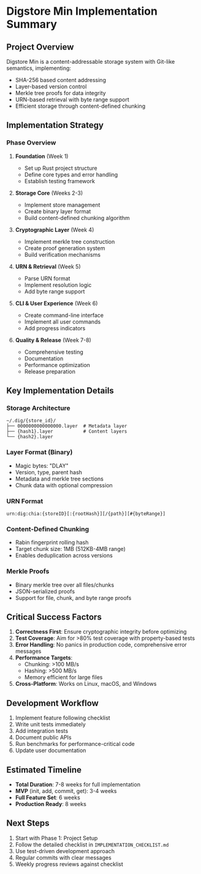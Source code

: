 # Digstore Min Implementation Summary

## Project Overview
Digstore Min is a content-addressable storage system with Git-like semantics, implementing:
- SHA-256 based content addressing
- Layer-based version control
- Merkle tree proofs for data integrity
- URN-based retrieval with byte range support
- Efficient storage through content-defined chunking

## Implementation Strategy

### Phase Overview
1. **Foundation** (Week 1)
   - Set up Rust project structure
   - Define core types and error handling
   - Establish testing framework

2. **Storage Core** (Weeks 2-3)
   - Implement store management
   - Create binary layer format
   - Build content-defined chunking algorithm

3. **Cryptographic Layer** (Week 4)
   - Implement merkle tree construction
   - Create proof generation system
   - Build verification mechanisms

4. **URN & Retrieval** (Week 5)
   - Parse URN format
   - Implement resolution logic
   - Add byte range support

5. **CLI & User Experience** (Week 6)
   - Create command-line interface
   - Implement all user commands
   - Add progress indicators

6. **Quality & Release** (Week 7-8)
   - Comprehensive testing
   - Documentation
   - Performance optimization
   - Release preparation

## Key Implementation Details

### Storage Architecture
```
~/.dig/{store_id}/
├── 0000000000000000.layer  # Metadata layer
├── {hash1}.layer           # Content layers
└── {hash2}.layer
```

### Layer Format (Binary)
- Magic bytes: "DLAY"
- Version, type, parent hash
- Metadata and merkle tree sections
- Chunk data with optional compression

### URN Format
```
urn:dig:chia:{storeID}[:{rootHash}][/{path}][#{byteRange}]
```

### Content-Defined Chunking
- Rabin fingerprint rolling hash
- Target chunk size: 1MB (512KB-4MB range)
- Enables deduplication across versions

### Merkle Proofs
- Binary merkle tree over all files/chunks
- JSON-serialized proofs
- Support for file, chunk, and byte range proofs

## Critical Success Factors

1. **Correctness First**: Ensure cryptographic integrity before optimizing
2. **Test Coverage**: Aim for >80% test coverage with property-based tests
3. **Error Handling**: No panics in production code, comprehensive error messages
4. **Performance Targets**: 
   - Chunking: >100 MB/s
   - Hashing: >500 MB/s
   - Memory efficient for large files
5. **Cross-Platform**: Works on Linux, macOS, and Windows

## Development Workflow

1. Implement feature following checklist
2. Write unit tests immediately
3. Add integration tests
4. Document public APIs
5. Run benchmarks for performance-critical code
6. Update user documentation

## Estimated Timeline
- **Total Duration**: 7-8 weeks for full implementation
- **MVP** (init, add, commit, get): 3-4 weeks
- **Full Feature Set**: 6 weeks
- **Production Ready**: 8 weeks

## Next Steps
1. Start with Phase 1: Project Setup
2. Follow the detailed checklist in `IMPLEMENTATION_CHECKLIST.md`
3. Use test-driven development approach
4. Regular commits with clear messages
5. Weekly progress reviews against checklist
